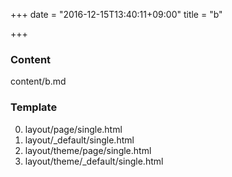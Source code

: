 +++
date = "2016-12-15T13:40:11+09:00"
title = "b"

+++

### Content

content/b.md

### Template

0. layout/page/single.html
0. layout/_default/single.html
0. layout/theme/page/single.html
0. layout/theme/_default/single.html
